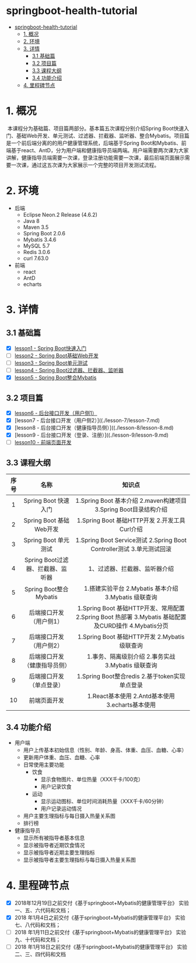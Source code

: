 # springboot-health-tutorial
* [springboot-health-tutorial](#springboot-health-tutorial)
   * [1. 概况](#1-概况)
   * [2. 环境](#2-环境)
   * [3. 详情](#3-详情)
      * [3.1 基础篇](#31-基础篇)
      * [3.2 项目篇](#32-项目篇)
      * [3.3 课程大纲](#33-课程大纲)
      * [3.4 功能介绍](#34-功能介绍)
   * [4. 里程碑节点](#4-里程碑节点)

# 1. 概况

​	本课程分为基础篇、项目篇两部分。基本篇五次课程分别介绍Spring Boot快速入门、基础Web开发、单元测试、过滤器、拦截器、监听器、整合Mybatis。项目篇是一个前后端分离的的用户健康管理系统，后端基于Spring Boot和Mybatis、前端基于react、AntD，分为用户端和健康指导员端两端。用户端需要两次课为大家讲解，健康指导员端需要一次课，登录注册功能需要一次课，最后前端页面展示需要一次课，通过这五次课为大家展示一个完整的项目开发测试流程。

# 2. 环境

- 后端
  - Eclipse Neon.2 Release (4.6.2)
  - Java 8
  - Maven 3.5
  - Spring Boot 2.0.6
  - Mybatis 3.4.6
  - MySQL 5.7
  - Redis 3.0.6
  - curl 7.63.0
- 前端
  - react
  - AntD
  - echarts

# 3. 详情

## 3.1 基础篇

- [x] [lesson1 - Spring Boot快速入门](./lesson-1/lesson-1.md)
- [ ] [lesson2 - Spring Boot基础Web开发]()
- [ ] [lesson3 - Spring Boot单元测试]()
- [ ] [lesson4 - Spring Boot过滤器、拦截器、监听器]()
- [x] [lesson5 - Spring Boot整合Mybatis](./lesson-5/lesson-5.md)

## 3.2 项目篇

- [x] [lesson6 - 后台接口开发（用户侧1）](./lesson-6/lesson-6.md)
- [x] [lesson7 - 后台接口开发（用户侧2）]((./lesson-7/lesson-7.md)
- [x] [lesson8 - 后台接口开发（健康指导员侧）]((./lesson-8/lesson-8.md)
- [x] [lesson9 - 后台接口开发（登录、注册）]((./lesson-9/lesson-9.md)
- [ ] [lesson10 - 前端页面开发]()

## 3.3 课程大纲

|  序号  |           名称           |                   知识点                    |
| :--: | :--------------------: | :--------------------------------------: |
|  1   |    Spring Boot 快速入门    | 1.Spring Boot 基本介绍 2.maven构建项目 3.Spring Boot目录结构介绍 |
|  2   |  Spring Boot 基础Web开发   |   1.Spring Boot 基础HTTP开发 2.开发工具Curl介绍    |
|  3   |    Spring Boot 单元测试    | 1.Spring Boot Service测试 2.Spring Boot Controller测试 3.单元测试回滚 |
|  4   | Spring Boot过滤器、拦截器、监听器 |             1、过滤器、拦截器、监听器介绍              |
|  5   |  Spring Boot整合Mybatis  | 1.搭建实验平台 2.Mybatis 基本介绍  3.Mybatis 级联查询  |
|  6   |      后端接口开发（用户侧1）      | 1.Spring Boot 基础HTTP开发、常用配置 2.Spring Boot 热部署 3.Mybatis 基础配置及CURD操作 4.Mybatis分页 |
|  7   |      后端接口开发（用户侧2）      |  1.Spring Boot 基础HTTP开发 2.Mybatis 级联查询   |
|  8   |     后端接口开发（健康指导员侧）     |    1.事务、隔离级别介绍 2.事务实战 3.Mybatis 级联查询     |
|  9   |      后端接口开发（单点登录）      |   1.Spring Boot整合redis 2.基于token实现单点登录   |
|  10  |         前端页面开发         |   1.React基本使用 2.Antd基本使用3.echarts基本使用    |

## 3.4 功能介绍

- 用户端
  - 用户上传基本初始信息（性别、年龄、身高、体重、血压、血糖、心率）
  - 更新用户体重、血压、血糖、心率
  - 日常使用主要功能
    - 饮食
      - 显示食物图片、单位热量（XXX千卡/100克）
      - 用户记录饮食
    - 运动
      - 显示运动图标、单位时间消耗热量（XXX千卡/60分钟）
      - 用户记录运动情况
  - 用户主要生理指标与每日摄入热量关系图
  - 排行榜
- 健康指导员
  - 显示所有被指导者基本信息
  - 显示被指导者近期饮食情况
  - 显示被指导者近期主要生理指标
  - 显示被指导者主要生理指标与每日摄入热量关系图

# 4. 里程碑节点

- [x] 2018年12月19日之前交付《基于springboot+Mybatis的健康管理平台》 实验一、五、六代码和文档；
- [x] 2018 年1月4日之前交付《基于springboot+Mybatis的健康管理平台》 实验七、八代码和文档；
- [ ] 2018 年1月11日之前交付《基于springboot+Mybatis的健康管理平台》 实验九、十代码和文档；
- [ ] 2018 年1月18日之前交付《基于springboot+Mybatis的健康管理平台》 实验二、三、四代码和文档